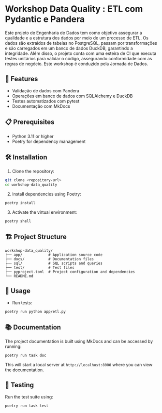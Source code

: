 # Workshop Data Quality : ETL com Pydantic e Pandera

Este projeto de Engenharia de Dados tem como objetivo assegurar a qualidade e a estrutura dos dados por meio de um processo de ETL. Os dados são extraídos de tabelas no PostgreSQL, passam por transformações e são carregados em um banco de dados DuckDB, garantindo a integridade. Além disso, o projeto conta com uma esteira de CI que executa testes unitários para validar o código, assegurando conformidade com as regras de negócio. Este workshop é conduzido pela Jornada de Dados.


## 🚀 Features

- Validação de dados com Pandera
- Operações em banco de dados com SQLAlchemy e DuckDB
- Testes automatizados com pytest
- Documentação com MkDocs

## 📋 Prerequisites

- Python 3.11 or higher
- Poetry for dependency management

## 🛠️ Installation

1. Clone the repository:
```bash
git clone <repository-url>
cd workshop-data_quality
```

2. Install dependencies using Poetry:
```bash
poetry install
```

3. Activate the virtual environment:
```bash
poetry shell
```

## 🏗️ Project Structure

```
workshop-data_quality/
├── app/            # Application source code
├── docs/           # Documentation files
├── sql/            # SQL scripts and queries
├── test/           # Test files
├── pyproject.toml  # Project configuration and dependencies
└── README.md       
```

## 🚀 Usage

- Run tests:
```bash
poetry run python app/etl.py
```

## 📚 Documentation

The project documentation is built using MkDocs and can be accessed by running:
```bash
poetry run task doc
```

This will start a local server at `http://localhost:8000` where you can view the documentation.

## 🧪 Testing

Run the test suite using:
```bash
poetry run task test
```